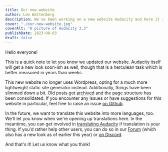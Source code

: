 ```yaml
---
title: Our new website
author: Leo Wattenberg
description: We've been working on a new website Audacity and here it is! We were struggling to keep on top of the admin side of Wordpress and so decided to move to Astro.js to make things a little more lightweight.
cover: "./our-new-website.jpg"
coverAlt: "A picture of Audacity 3.3"
publishDate: 2023-08-03
draft: false
---
```


Hello everyone!

This is a quick note to let you know we updated our website. Audacity itself will get a new look soon-ish as well, though that is a herculean task which is better measured in years than weeks.

This new website no longer uses Wordpress, opting for a much more lightweight static site generator instead. Additionally, things have been slimmed down a bit. Old posts got [archived](https://archive.org/details/posts.audacity.WordPress.2023-09-11) and the page structure has been consolidated. If you encounter any issues or have suggestions for this website in particular, feel free to raise an issue [on Github](https://github.com/audacity/audacity.github.io/issues). 

In the future, we want to translate this website into more languages, too. We'll let you know when we're opening up translations here. In the meantime, you can get involved in [translating Audacity](https://support.audacityteam.org/community/contributing/translating) if translation is your thing. If you'd rather help other users, you can do so in our [Forum](https://forum.audacityteam.org/) (which also has a new look as of earlier this year) or [on Discord](https://discord.gg/audacity).

And that's it! Let us know what you think! 